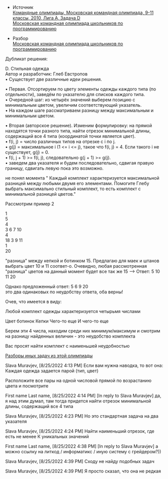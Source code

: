 - Источник  
 [Командные олимпиады, Московская командная олимпиада, 9-11 классы, 2010, Лига А, Задача D](https://informatics.msk.ru/py-source/source/dir/17218-454)  
[Московская командная олимпиада школьников по программированию](https://olympiads.ru/team/archive/2010.html)

- Разбор  
[Московская командная олимпиада школьников по программированию](https://olympiads.ru/team/archive/2010.html)  

Дубликат решения:  

D. Стильная одежда  
Автор и разработчик: Глеб Евстропов  
• Существует две различные идеи решения.  

• Первая. Отсортируем по цвету элементы одежды каждого типа (по отдельности), заведём по указателю для списков каждого типа.  
• Очередной шаг: из четырёх значений выберем позицию с минимальным цветом, увеличим соответствующий указатель.  
• На каждом шаге рассматриваем разницу между максимальным и минимальным цветом.  

• Вторая (авторское решение). Изменим формулировку: на прямой находятся точки разного типа, найти отрезок минимальной длины, содержащий все 4 типа (координатой точки является цвет).  
• f(i, j) = число различных типов на отрезке с i по j.  
• g(j) = максимальное i (1 <= i <= j), такое что f(i, j) = 4. Если такого i не существует, g(j) = 0.  
• f(i, j + 1) >= f(i, j), следовательно g(j + 1) >= g(j).  
• заведем два указателя и будем последовательно, сдвигая правую границу, сдвигать левую пока это возможно. 





не понял момента " Каждый комплект характеризуется максимальной разницей между любыми двумя его элементами. Помогите Глебу выбрать максимально стильный комплект, то есть комплект с минимальной разницей цветов."

Рассмотрим пример 2

1  
5  
4  
3 6 7 10  
4  
18 3 9 11  
1  
20  


"разница" между кепкой и ботинком 15.  Предлагаю для маек и штанов выбрать цвет 10 и 11 соответ-о. Очевидно, любая рассмотренная "разница" цветов на данный момент будет все так же 15 —>  Ответ: 5 10 11 20

Однако предложенный ответ: 5 6 9 20  
 это два одинаковых по неудобству ответа, оба верны!



Очев, что имеется в виду:

Любой комплект одежды характеризуется четырьмя числами

Цвет ботинок
Кепки
Чего-то еще
И чего-то еще

Берем эти 4 числа, находим среди них минимум/максимум и смотрим на разницу найденных величин - это неудобство комплекта

Вас просят найти комплект с наименьшей неудобностью

[Разборы иных задач из этой олимпиады](https://olympiads.ru/moscow/2010/team/archive.shtml)





Slava Muravjev, [8/25/2022 4:13 PM]
Если вам нужна наводка, то вот она:
Каждая одежда задается парой (тип, цвет)

Расположите все пары на одной числовой прямой по возрастанию цвета и посмотрите

First name Last name, [8/25/2022 4:14 PM]
[In reply to Slava Muravjev]
да, я над этим думал, там тогда придется найти отрезок минимальной длины, содержащий все 4 типа

Slava Muravjev, [8/25/2022 4:23 PM]
Но это стандартная задача на два указателя

Slava Muravjev, [8/25/2022 4:24 PM]
Найти наименьший отрезок, где есть не менее К уникальных значений

First name Last name, [8/25/2022 4:38 PM]
[In reply to Slava Muravjev]
а можно ссылку на литкод / информатикс / иную систему с грейдером?))

Slava Muravjev, [8/25/2022 4:39 PM]
Сходу не найду подобных задач

Slava Muravjev, [8/25/2022 4:39 PM]
Я просто сказал, что она не редкая
